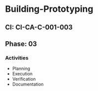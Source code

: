 # Building-Prototyping

## CI: CI-CA-C-001-003
## Phase: 03

### Activities
- Planning
- Execution
- Verification
- Documentation
